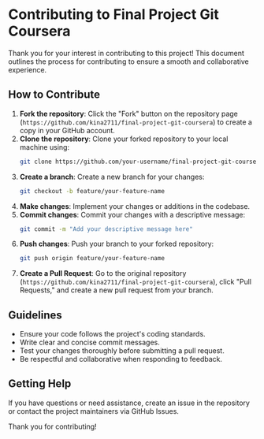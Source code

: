 # Contributing to Final Project Git Coursera

Thank you for your interest in contributing to this project! This document outlines the process for contributing to ensure a smooth and collaborative experience.

## How to Contribute
1. **Fork the repository**: Click the "Fork" button on the repository page (`https://github.com/kina2711/final-project-git-coursera`) to create a copy in your GitHub account.
2. **Clone the repository**: Clone your forked repository to your local machine using:
   ```bash
   git clone https://github.com/your-username/final-project-git-coursera.git
   ```
3. **Create a branch**: Create a new branch for your changes:
   ```bash
   git checkout -b feature/your-feature-name
   ```
4. **Make changes**: Implement your changes or additions in the codebase.
5. **Commit changes**: Commit your changes with a descriptive message:
   ```bash
   git commit -m "Add your descriptive message here"
   ```
6. **Push changes**: Push your branch to your forked repository:
   ```bash
   git push origin feature/your-feature-name
   ```
7. **Create a Pull Request**: Go to the original repository (`https://github.com/kina2711/final-project-git-coursera`), click "Pull Requests," and create a new pull request from your branch.

## Guidelines
- Ensure your code follows the project's coding standards.
- Write clear and concise commit messages.
- Test your changes thoroughly before submitting a pull request.
- Be respectful and collaborative when responding to feedback.

## Getting Help
If you have questions or need assistance, create an issue in the repository or contact the project maintainers via GitHub Issues.

Thank you for contributing!
